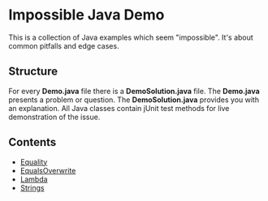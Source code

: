 # Impossible Java Demo

This is a collection of Java examples which seem "impossible". It's about common pitfalls and edge cases. 

## Structure

For every **Demo.java** file there is a **DemoSolution.java** file. The **Demo.java** presents a problem or question. The **DemoSolution.java** provides you with an explanation. All Java classes contain jUnit test methods for live demonstration of the issue.

## Contents

* [Equality](src/test/java/info/hoereth/impossible/Equality.java) 
* [EqualsOverwrite](src/test/java/info/hoereth/impossible/EqualsOverwrite.java) 
* [Lambda](src/test/java/info/hoereth/impossible/Lambda.java) 
* [Strings](src/test/java/info/hoereth/impossible/Strings.java)